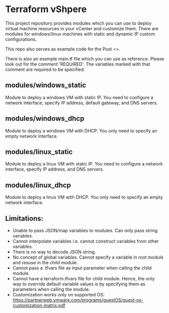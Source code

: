 # Terraform vShpere

This project repository provides modules which you can use to deploy virtual machine resources in your vCenter and customize them. There are modules for windows/linux machines with static and dynamic IP custom configurations. 

This repo also serves as example code for the Post <>.

There is also an example main.tf file which you can use as reference. Please look out for the comment 'REQUIRED'. The variables marked with that comment are required to be specified. 

## modules/windows_static
Module to deploy a windows VM with static IP. You need to configure a network interface, specify IP address, default gateway, and DNS servers.

## modules/windows_dhcp
Module to deploy a windows VM with DHCP. You only need to specify an empty network interface.

## modules/linux_static
Module to deploy a linux VM with static IP. You need to configure a network interface, specify IP address, and DNS servers.

## modules/linux_dhcp
Module to deploy a linux VM with DHCP. You only need to specify an empty network interface.

## Limitations:
* Unable to pass JSON/map variables to modules. Can only pass string variables.
* Cannot interpolate variables i.e. cannot construct variables from other variables.
* There is no way to decode JSON string. 
* No concept of global variables. Cannot specify a variable in root module and resuse in the child module.
* Cannot pass a .tfvars file as input parameter when calling the child module. 
* Cannot have a terraform.tfvars file for child module. Hence, the only way to override default variable values is by specifying them as parameters when calling the module. 
* Customization works only on supported OS: https://partnerweb.vmware.com/programs/guestOS/guest-os-customization-matrix.pdf

